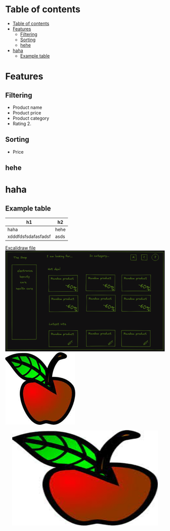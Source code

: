 # Table of contents

- [Table of contents](#table-of-contents)
- [Features](#features)
  - [Filtering](#filtering)
  - [Sorting](#sorting)
  - [hehe](#hehe)
- [haha](#haha)
  - [Example table](#example-table)


# Features

## Filtering

- Product name
- Product price
- Product category
- Rating 2.

## Sorting

- Price

## hehe

# haha


## Example table
| h1                  | h2   |
| ------------------- | ---- |
| haha                | hehe |
| xdddfdsfsdafasfadsf | asds |

[Excalidraw file](pages.excalidraw)
![Image](stats.excalidraw.png)
![apple image](apple.jpeg)

<p align="center">
  <img width="460" height="300" src="apple.jpeg">
</p>